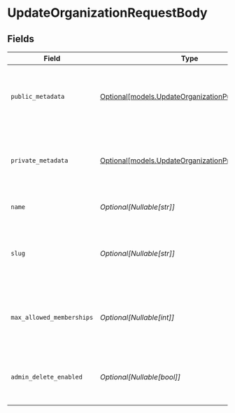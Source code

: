 # UpdateOrganizationRequestBody


## Fields

| Field                                                                                                | Type                                                                                                 | Required                                                                                             | Description                                                                                          | Example                                                                                              |
| ---------------------------------------------------------------------------------------------------- | ---------------------------------------------------------------------------------------------------- | ---------------------------------------------------------------------------------------------------- | ---------------------------------------------------------------------------------------------------- | ---------------------------------------------------------------------------------------------------- |
| `public_metadata`                                                                                    | [Optional[models.UpdateOrganizationPublicMetadata]](../models/updateorganizationpublicmetadata.md)   | :heavy_minus_sign:                                                                                   | Metadata saved on the organization, that is visible to both your frontend and backend.               | {}                                                                                                   |
| `private_metadata`                                                                                   | [Optional[models.UpdateOrganizationPrivateMetadata]](../models/updateorganizationprivatemetadata.md) | :heavy_minus_sign:                                                                                   | Metadata saved on the organization that is only visible to your backend.                             | {}                                                                                                   |
| `name`                                                                                               | *Optional[Nullable[str]]*                                                                            | :heavy_minus_sign:                                                                                   | The new name of the organization                                                                     | New Organization Name                                                                                |
| `slug`                                                                                               | *Optional[Nullable[str]]*                                                                            | :heavy_minus_sign:                                                                                   | The new slug of the organization, which needs to be unique in the instance                           | new-org-slug                                                                                         |
| `max_allowed_memberships`                                                                            | *Optional[Nullable[int]]*                                                                            | :heavy_minus_sign:                                                                                   | The maximum number of memberships allowed for this organization                                      | 100                                                                                                  |
| `admin_delete_enabled`                                                                               | *Optional[Nullable[bool]]*                                                                           | :heavy_minus_sign:                                                                                   | If true, an admin can delete this organization with the Frontend API.                                | true                                                                                                 |